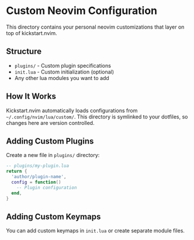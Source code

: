 # Custom Neovim Configuration

This directory contains your personal neovim customizations that layer on top of kickstart.nvim.

## Structure

- `plugins/` - Custom plugin specifications
- `init.lua` - Custom initialization (optional)
- Any other lua modules you want to add

## How It Works

Kickstart.nvim automatically loads configurations from `~/.config/nvim/lua/custom/`.
This directory is symlinked to your dotfiles, so changes here are version controlled.

## Adding Custom Plugins

Create a new file in `plugins/` directory:

```lua
-- plugins/my-plugin.lua
return {
  'author/plugin-name',
  config = function()
    -- Plugin configuration
  end,
}
```

## Adding Custom Keymaps

You can add custom keymaps in `init.lua` or create separate module files.
